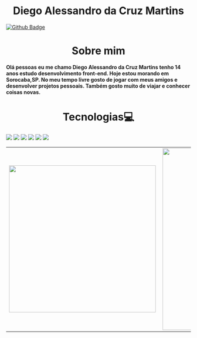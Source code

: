 <h1 align="center">Diego Alessandro da Cruz Martins</h1>

[![Github Badge](https://img.shields.io/badge/-Github-000?style=flat-square&logo=Github&logoColor=white&link=https://github.com/odiegoalessandro)](https://github.com/odiegoalessandro)
<h1 align="center">Sobre mim</h1>
<p>
  <b>
    Olá pessoas eu me chamo Diego Alessandro da Cruz Martins tenho 14 anos estudo desenvolvimento front-end. 
    Hoje estou morando em Sorocaba,SP. No meu tempo livre gosto de jogar com meus amigos
    e desenvolver projetos pessoais. Também gosto muito de viajar e conhecer coisas novas.
    
  </b>
</p>
<h1 align="center">Tecnologias💻</h1>
<p>
  <img src="https://img.shields.io/badge/javascript%20-%23323330.svg?&style=for-the-badge&logo=javascript&logoColor=%23F7DF1E"/>
  <img src="https://img.shields.io/badge/html5%20-%23E34F26.svg?&style=for-the-badge&logo=html5&logoColor=white"/>
  <img src="https://img.shields.io/badge/css3%20-%231572B6.svg?&style=for-the-badge&logo=css3&logoColor=white"/>
  <img src="https://img.shields.io/badge/git%20-%23F05033.svg?&style=for-the-badge&logo=git&logoColor=white"/>
  <img src="https://img.shields.io/badge/github%20-%23121011.svg?&style=for-the-badge&logo=github&logoColor=white"/>
  <img src="https://img.shields.io/badge/vercel%20-%23000000.svg?&style=for-the-badge&logo=vercel&logoColor=white"/>
</p>


<center>
  <table>
    <tr>
        <td><img width="400px" align="left" src="https://github-readme-stats.vercel.app/api/top-langs/?username=odiegoalessandro&hide=html&layout=compleate&theme=buefy" /></td>
        <td><img width="495px" align="left" src="https://github-readme-stats.vercel.app/api?username=odiegoalessandro&theme=buefy"/></td>
    </tr>   
  </table>
</center> 
